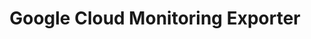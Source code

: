 ---
title: Google Cloud Monitoring Exporter
registryType: exporter
isThirdParty: true
tags:
  - Node.js
  - exporter
repo: https://github.com/GoogleCloudPlatform/opentelemetry-operations-js/tree/master/packages/opentelemetry-cloud-monitoring-exporter
license: Apache 2.0
description: The OpenTelemetry Google Cloud Metric Exporter for Node.js.
authors: Google Authors
otVersion: latest
---